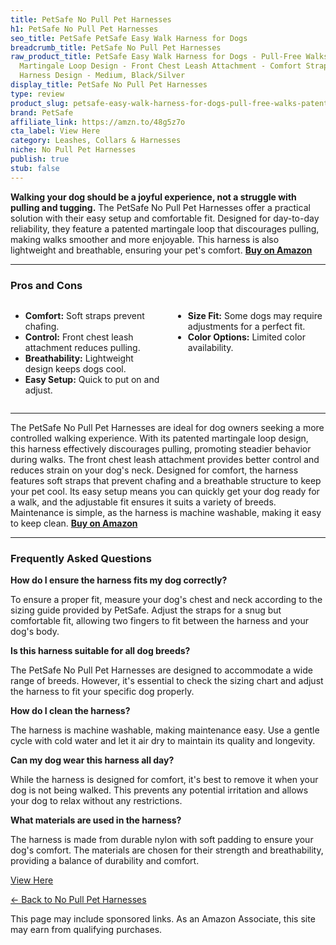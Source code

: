 ```yaml
---
title: PetSafe No Pull Pet Harnesses
h1: PetSafe No Pull Pet Harnesses
seo_title: PetSafe PetSafe Easy Walk Harness for Dogs
breadcrumb_title: PetSafe No Pull Pet Harnesses
raw_product_title: PetSafe Easy Walk Harness for Dogs - Pull-Free Walks - Patented
  Martingale Loop Design - Front Chest Leash Attachment - Comfort Straps - Breathable
  Harness Design - Medium, Black/Silver
display_title: PetSafe No Pull Pet Harnesses
type: review
product_slug: petsafe-easy-walk-harness-for-dogs-pull-free-walks-patented-martingale-81155671
brand: PetSafe
affiliate_link: https://amzn.to/48g5z7o
cta_label: View Here
category: Leashes, Collars & Harnesses
niche: No Pull Pet Harnesses
publish: true
stub: false
---
```


<div id="intro" class="full-width">
  <p><strong>Walking your dog should be a joyful experience, not a struggle with pulling and tugging.</strong> The PetSafe No Pull Pet Harnesses offer a practical solution with their easy setup and comfortable fit. Designed for day-to-day reliability, they feature a patented martingale loop that discourages pulling, making walks smoother and more enjoyable. This harness is also lightweight and breathable, ensuring your pet's comfort. <a href="https://amzn.to/48g5z7o" rel="nofollow sponsored noopener" target="_blank"><strong>Buy on Amazon</strong></a></p>
</div>

<hr />
<h3 id="pros-cons">Pros and Cons</h3>
<div class="pc-grid" style="display:grid;grid-template-columns:1fr 1fr;gap:16px;">
  <ul>
    <li><strong>Comfort:</strong> Soft straps prevent chafing.</li>
    <li><strong>Control:</strong> Front chest leash attachment reduces pulling.</li>
    <li><strong>Breathability:</strong> Lightweight design keeps dogs cool.</li>
    <li><strong>Easy Setup:</strong> Quick to put on and adjust.</li>
  </ul>
  <ul>
    <li><strong>Size Fit:</strong> Some dogs may require adjustments for a perfect fit.</li>
    <li><strong>Color Options:</strong> Limited color availability.</li>
  </ul>
</div>
<hr />

<div class="full-width">
  <p>The PetSafe No Pull Pet Harnesses are ideal for dog owners seeking a more controlled walking experience. With its patented martingale loop design, this harness effectively discourages pulling, promoting steadier behavior during walks. The front chest leash attachment provides better control and reduces strain on your dog's neck. Designed for comfort, the harness features soft straps that prevent chafing and a breathable structure to keep your pet cool. Its easy setup means you can quickly get your dog ready for a walk, and the adjustable fit ensures it suits a variety of breeds. Maintenance is simple, as the harness is machine washable, making it easy to keep clean. <a href="https://amzn.to/48g5z7o" rel="nofollow sponsored noopener" target="_blank"><strong>Buy on Amazon</strong></a></p>
</div>

<hr />
<h3 id="faqs">Frequently Asked Questions</h3>

<p><strong>How do I ensure the harness fits my dog correctly?</strong></p>
<p>To ensure a proper fit, measure your dog's chest and neck according to the sizing guide provided by PetSafe. Adjust the straps for a snug but comfortable fit, allowing two fingers to fit between the harness and your dog's body.</p>

<p><strong>Is this harness suitable for all dog breeds?</strong></p>
<p>The PetSafe No Pull Pet Harnesses are designed to accommodate a wide range of breeds. However, it's essential to check the sizing chart and adjust the harness to fit your specific dog properly.</p>

<p><strong>How do I clean the harness?</strong></p>
<p>The harness is machine washable, making maintenance easy. Use a gentle cycle with cold water and let it air dry to maintain its quality and longevity.</p>

<p><strong>Can my dog wear this harness all day?</strong></p>
<p>While the harness is designed for comfort, it's best to remove it when your dog is not being walked. This prevents any potential irritation and allows your dog to relax without any restrictions.</p>

<p><strong>What materials are used in the harness?</strong></p>
<p>The harness is made from durable nylon with soft padding to ensure your dog's comfort. The materials are chosen for their strength and breathability, providing a balance of durability and comfort.</p>
<p><a class="btn" href="https://amzn.to/48g5z7o" target="_blank" rel="nofollow sponsored noopener">View Here</a></p>
<p><a href="/roundups/leashes-collars-harnesses/no-pull-pet-harnesses/">← Back to No Pull Pet Harnesses</a></p>
<aside class="disclosure">This page may include sponsored links. As an Amazon Associate, this site may earn from qualifying purchases.</aside>
